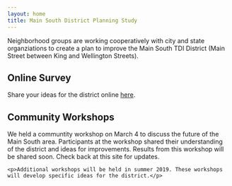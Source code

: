 ```yaml
---
layout: home
title: Main South District Planning Study
---
```


<section id="about">
	<p>Neighborhood groups are working cooperatively with city and state organziations to create a plan to improve the Main South TDI District (Main Street between King and Wellington Streets).</p>
</section>

<section id="survey">
	<h2>Online Survey</h2>
	<p>Share your ideas for the district online <a href="https://utile.mysocialpinpoint.com/mainsouth-district-info/">here</a>.</p>
</section>

<section id="workshop">
	<h2>Community Workshops</h2>
	<p>We held a communtity workshop on March 4 to discuss the future of the Main South area. Participants at the workshop shared their understanding of the district and ideas for improvements. Results from this workshop will be shared soon. Check back at this site for updates.</p>

	<p>Additional workshops will be held in summer 2019. These workshops will develop specific ideas for the district.</p>

</section>